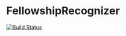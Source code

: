 # FellowshipRecognizer

[![Build Status](https://www.travis-ci.com/TheCamilovisk/FellowshipReconizer.svg?branch=main)](https://www.travis-ci.com/TheCamilovisk/FellowshipReconizer)